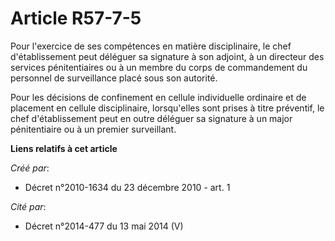 # Article R57-7-5

Pour l'exercice de ses compétences en matière disciplinaire, le chef d'établissement peut déléguer sa signature à son
adjoint, à un directeur des services pénitentiaires ou à un membre du corps de commandement du personnel de surveillance
placé sous son autorité. 

Pour les décisions de confinement en cellule individuelle ordinaire et de placement en cellule disciplinaire, lorsqu'elles
sont prises à titre préventif, le chef d'établissement peut en outre déléguer sa signature à un major pénitentiaire ou à un
premier surveillant.

**Liens relatifs à cet article**

_Créé par_:

  - Décret n°2010-1634 du 23 décembre 2010 - art. 1

_Cité par_:

  - Décret n°2014-477 du 13 mai 2014 (V)
